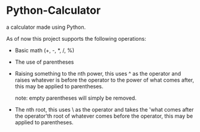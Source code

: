 # Python-Calculator
a calculator made using Python.

As of now this project supports the following operations:
- Basic math (+, -, *, /, %)
- The use of parentheses
- Raising something to the nth power, this uses ^ as the operator and raises whatever is before the operator to the power of what comes after, this may be applied to parentheses.
  
  note: empty parentheses will simply be removed.
- The nth root, this uses \ as the operator and takes the 'what comes after the operator'th root of whatever comes before the operator, this may be applied to parentheses.
